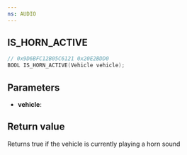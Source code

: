 ```yaml
---
ns: AUDIO
---
```

## IS_HORN_ACTIVE

```c
// 0x9D6BFC12B05C6121 0x20E2BDD0
BOOL IS_HORN_ACTIVE(Vehicle vehicle);
```

## Parameters
* **vehicle**:

## Return value
Returns true if the vehicle is currently playing a horn sound
